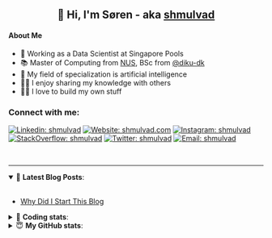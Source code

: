 <h2 align="center">
	👋 Hi, I'm Søren - aka <a href="https://shmulvad.com">shmulvad</a>
</h2>

#### About Me
- 🤖 Working as a Data Scientist at Singapore Pools
- 📚 Master of Computing from [NUS], BSc from [@diku-dk]
- 🧠 My field of specialization is artificial intelligence
- 👨‍🏫 I enjoy sharing my knowledge with others
- 👨‍💻 I love to build my own stuff

### Connect with me:

[![Linkedin: shmulvad](https://img.shields.io/badge/shmulvad-blue?style=flat&logo=Linkedin&logoColor=white)][linkedin]
[![Website: shmulvad.com](https://img.shields.io/badge/shmulvad.com-47CCCC?&style=flat&logo=Google-Chrome&logoColor=white)][website]
[![Instagram: shmulvad](https://img.shields.io/badge/-@shmulvad-purple?style=flat&logo=Instagram&logoColor=white)][instagram]
[![StackOverflow: shmulvad](https://img.shields.io/badge/shmulvad-FE7A16?style=flat&logo=stack-overflow&logoColor=white)][stackOverflow]
[![Twitter: shmulvad](https://img.shields.io/badge/@shmulvad-1ca0f1?style=flat&logo=twitter&logoColor=white)][twitter]
[![Email: shmulvad](https://img.shields.io/badge/shmulvad-D14836?style=flat&logo=gmail&logoColor=white)][mail]

<br />

---

<details open>
 <summary>📕 <b>Latest Blog Posts</b>: </summary>

<br>

<!-- BLOG-POST-LIST:START -->
- [Why Did I Start This Blog](https://shmulvad.com/blog/why-did-start-this-blog)
<!-- BLOG-POST-LIST:END -->

</details>

<!-- --- -->

<details>
 <summary>🤖 <b>Coding stats</b>: </summary>

<br>

NOTE: Doesn't track coding at work or work done in environments such as Jupyter Notebooks.

<!--START_SECTION:waka-->
![Code Time](http://img.shields.io/badge/Code%20Time-2%2C170%20hrs%2032%20mins-blue)

**I'm a Night 🦉** 

```text
🌞 Morning                485 commits         ██░░░░░░░░░░░░░░░░░░░░░░░   08.79 % 
🌆 Daytime                1446 commits        ███████░░░░░░░░░░░░░░░░░░   26.21 % 
🌃 Evening                2306 commits        ██████████░░░░░░░░░░░░░░░   41.81 % 
🌙 Night                  1279 commits        ██████░░░░░░░░░░░░░░░░░░░   23.19 % 
```


📊 **This Week I Spent My Time On** 

```text
💬 Programming Languages: 
Python                   1 hr 42 mins        █████████░░░░░░░░░░░░░░░░   35.38 % 
Text                     1 hr 39 mins        █████████░░░░░░░░░░░░░░░░   34.39 % 
GDScript3                51 mins             ████░░░░░░░░░░░░░░░░░░░░░   17.58 % 
Other                    21 mins             ██░░░░░░░░░░░░░░░░░░░░░░░   07.24 % 
HTML                     9 mins              █░░░░░░░░░░░░░░░░░░░░░░░░   03.35 % 

🔥 Editors: 
VS Code                  2 hrs 51 mins       ███████████████░░░░░░░░░░   58.95 % 
Sublime Text             1 hr 38 mins        ████████░░░░░░░░░░░░░░░░░   33.81 % 
Zsh                      21 mins             ██░░░░░░░░░░░░░░░░░░░░░░░   07.24 % 

🐱‍💻 Projects: 
Unknown Project          1 hr 38 mins        ████████░░░░░░░░░░░░░░░░░   33.81 % 
company-scrapers         1 hr 10 mins        ██████░░░░░░░░░░░░░░░░░░░   24.11 % 
overvaagning-admin       1 hr                █████░░░░░░░░░░░░░░░░░░░░   20.68 % 
set_old_summaries        24 mins             ██░░░░░░░░░░░░░░░░░░░░░░░   08.35 % 
sppl-chatbot             20 mins             ██░░░░░░░░░░░░░░░░░░░░░░░   06.96 % 
```


 Last Updated on 05/10/2023 18:41:30 UTC
<!--END_SECTION:waka-->

</details>

<!-- --- -->

<details>
 <summary>😇 <b>My GitHub stats</b>: </summary>

<br>

<img align="left" alt="shmulvad's Github Stats" src="https://github-readme-stats.vercel.app/api?username=shmulvad&show_icons=true&hide_border=true" />

</details>



[website]: https://shmulvad.com
[twitter]: https://twitter.com/shmulvad
[linkedin]: https://linkedin.com/in/shmulvad
[instagram]: https://instagram.com/shmulvad
[stackOverflow]: https://stackoverflow.com/users/9248793/shmulvad
[mail]: mailto:shmulvad@gmail.com
[@diku-dk]: https://github.com/diku-dk
[github]: https://github.com/shmulvad
[NUS]: https://www.nus.edu.sg